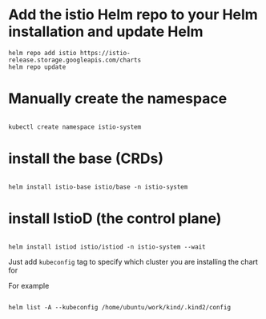 # Add the istio Helm repo to your Helm installation and update Helm
```
helm repo add istio https://istio-release.storage.googleapis.com/charts
helm repo update

```


# Manually create the namespace
```

kubectl create namespace istio-system

```


# install the base (CRDs)
```

helm install istio-base istio/base -n istio-system

```


# install IstioD (the control plane)
```

helm install istiod istio/istiod -n istio-system --wait

```


Just add ``` kubeconfig ``` tag to specify which cluster you are installing the chart for

For example 

```

helm list -A --kubeconfig /home/ubuntu/work/kind/.kind2/config

```


